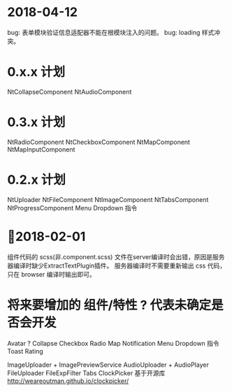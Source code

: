 

# 2018-04-12
bug: 表单模块验证信息适配器不能在根模块注入的问题。
bug: loading 样式冲突。

# 0.x.x 计划
NtCollapseComponent
NtAudioComponent

# 0.3.x 计划
NtRadioComponent
NtCheckboxComponent
NtMapComponent
NtMapInputComponent

# 0.2.x 计划
NtUploader
NtFileComponent
NtImageComponent
NtTabsComponent
NtProgressComponent
Menu Dropdown 指令

# 2018-02-01
组件代码的 scss(非.component.scss) 文件在server编译时会出错，原因是服务器编译时缺少ExtractTextPlugin插件。
服务器编译时不需要重新输出 css 代码，只在 browser 编译时输出即可。


# 将来要增加的 组件/特性 ? 代表未确定是否会开发
Avatar ?
Collapse
Checkbox
Radio
Map
Notification
Menu Dropdown 指令
Toast
Rating

ImageUploader + ImagePreviewService
AudioUploader + AudioPlayer
FileUploader FileExpFilter
Tabs
ClockPicker 基于开源库 http://weareoutman.github.io/clockpicker/

